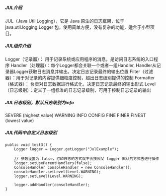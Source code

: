 ##### JUL介绍
JUL（Java Util Logging），它是 Java 原生的日志框架，位于 java.util.logging.Logger 包。使用简单方便，没有复杂的功能，适合于小型项目。


##### JUL组件介绍
Logger（记录器）： 用于记录系统或应用程序的消息，是访问日志系统的入口程序
Handler（处理器）：每个Logger都会关联一个或者一组Handler, Handler从记录器Logger获取日志消息并输出，决定日志记录最终的输出位置
Filter（过滤器）：用于对记录的内容提供细粒度控制，超出日志级别提供的控制
Formatter（格式器）： 负责对日志数据进行格式化，决定日志记录最终的输出形式
Level（日志级别）：定义了一组标准的日志记录级别，可用于控制日志记录的输出

##### JUL日志级别，默认日志级别为info
SEVERE (highest value)
WARNING
INFO
CONFIG
FINE
FINER
FINEST  (lowest value)

##### JUL代码中自定义日志级别
```
public void test3() {
    Logger logger = Logger.getLogger("JulExample");

    // 参数设置为 false，打印日志的方式就不会按照父 logger 默认的方式去进行操作
    logger.setUseParentHandlers(false);
    ConsoleHandler consoleHandler = new ConsoleHandler();
    consoleHandler.setLevel(Level.WARNING);
    logger.setLevel(Level.WARNING);

    logger.addHandler(consoleHandler);
}
```